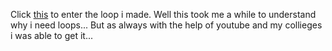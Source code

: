 Click [this](https://scenoxmans.github.io/javaloops/.) to enter the loop i made. Well this took me a while to understand why i need loops... But as always with the help of youtube and my collieges i was able to get it...

